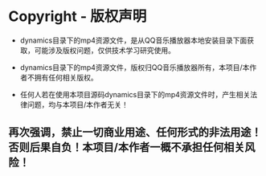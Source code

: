 # Copyright - 版权声明

* dynamics目录下的mp4资源文件，是从QQ音乐播放器本地安装目录下面获取，可能涉及版权问题，仅供技术学习研究使用。  

* dynamics目录下的mp4资源文件，版权归QQ音乐播放器所有，本项目/本作者不拥有任何相关版权。  

* 任何人若在使用本项目源码dynamics目录下的mp4资源文件时，产生相关法律问题，均与本项目/本作者无关！
  
## 再次强调，禁止一切商业用途、任何形式的非法用途！否则后果自负！本项目/本作者一概不承担任何相关风险！  